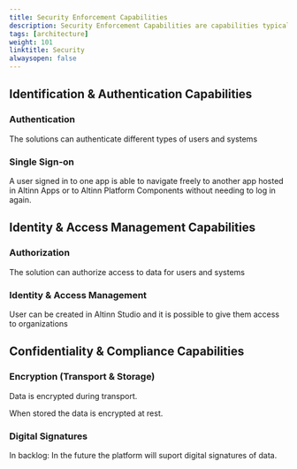 ```yaml
---
title: Security Enforcement Capabilities
description: Security Enforcement Capabilities are capabilities typical provided by common architecture components 
tags: [architecture]
weight: 101
linktitle: Security
alwaysopen: false
---
```


## Identification & Authentication Capabilities

### Authentication
The solutions can authenticate different types of users and systems

### Single Sign-on 
A user signed in to one app is able to navigate freely to another app hosted in Altinn Apps or to Altinn Platform Components without needing to log in again.

## Identity & Access Management Capabilities

### Authorization
The solution can authorize access to data for users and systems

### Identity & Access Management
User can be created in Altinn Studio and it is possible to give them access to organizations

## Confidentiality & Compliance Capabilities

### Encryption (Transport & Storage)
Data is encrypted during transport.

When stored the data is encrypted at rest.

### Digital Signatures
In backlog: In the future the platform will suport digital signatures of data.
